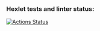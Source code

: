 ### Hexlet tests and linter status:
[![Actions Status](https://github.com/aleonaos/layout-designer-project-lvl2/workflows/hexlet-check/badge.svg)](https://github.com/aleonaos/layout-designer-project-lvl2/actions)